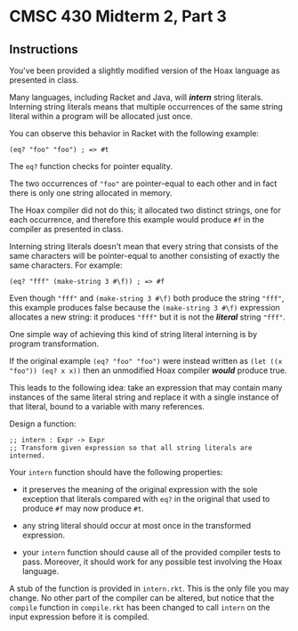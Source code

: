 # CMSC 430 Midterm 2, Part 3

## Instructions

You've been provided a slightly modified version of the Hoax language
as presented in class.

Many languages, including Racket and Java, will ***intern*** string
literals.  Interning string literals means that multiple occurrences
of the same string literal within a program will be allocated just
once.

You can observe this behavior in Racket with the following example:

```
(eq? "foo" "foo") ; => #t
```

The `eq?` function checks for pointer equality.

The two occurrences of `"foo"` are pointer-equal to each other and in
fact there is only one string allocated in memory.

The Hoax compiler did not do this; it allocated two distinct strings,
one for each occurrence, and therefore this example would produce `#f`
in the compiler as presented in class.

Interning string literals doesn't mean that every string that consists
of the same characters will be pointer-equal to another consisting of
exactly the same characters.  For example:

```
(eq? "fff" (make-string 3 #\f)) ; => #f
```

Even though `"fff"` and `(make-string 3 #\f)` both produce the string
`"fff"`, this example produces false because the `(make-string 3 #\f)`
expression allocates a new string: it produces `"fff"` but it is not
the ***literal*** string `"fff"`.

One simple way of achieving this kind of string literal interning is
by program transformation.

If the original example `(eq? "foo" "foo")` were instead written as
`(let ((x "foo")) (eq? x x))` then an unmodified Hoax compiler
***would*** produce true.

This leads to the following idea: take an expression that may contain
many instances of the same literal string and replace it with a single
instance of that literal, bound to a variable with many references.

Design a function:

```
;; intern : Expr -> Expr
;; Transform given expression so that all string literals are interned.
```

Your `intern` function should have the following properties:

* it preserves the meaning of the original expression with the sole
  exception that literals compared with `eq?` in the original that
  used to produce `#f` may now produce `#t`.

* any string literal should occur at most once in the transformed
  expression.

* your `intern` function should cause all of the provided compiler
  tests to pass.  Moreover, it should work for any possible test
  involving the Hoax language.

A stub of the function is provided in `intern.rkt`.  This is the only
file you may change.  No other part of the compiler can be altered,
but notice that the `compile` function in `compile.rkt` has been
changed to call `intern` on the input expression before it is compiled.
